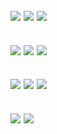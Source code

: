 [<img src="{{base-url}}{{file-path}}{{release-id}}/dev-deploy.png">][dev-deploy]
[<img src="{{base-url}}{{file-path}}{{release-id}}/dev-post-deploy.png">][dev-post-deploy]
[<img src="{{base-url}}{{file-path}}{{release-id}}/dev-promote.png">][dev-promote]
---
[<img src="{{base-url}}{{file-path}}{{release-id}}/qa-deploy.png">][qa-deploy]
[<img src="{{base-url}}{{file-path}}{{release-id}}/qa-post-deploy.png">][qa-post-deploy]
[<img src="{{base-url}}{{file-path}}{{release-id}}/qa-promte.png">][qa-promote]
---
[<img src="{{base-url}}{{file-path}}{{release-id}}/uat-deploy.png">][uat-deploy]
[<img src="{{base-url}}{{file-path}}{{release-id}}/uat-deploy.png">][uat-post-deploy]
[<img src="{{base-url}}{{file-path}}{{release-id}}/uat-deploy.png">][uat-promote]
---
[<img src="{{base-url}}{{file-path}}{{release-id}}/prod-deploy.png">][prod-deploy]
[<img src="{{base-url}}{{file-path}}{{release-id}}/prod-deploy.png">][prod-post-deploy]
---

[build-link]: {{base-url}}releases/tag/1.0.1
[pipeline-link]: {{base-url}}releases/tag/1.0.1
[dev-deploy]: {{base-url}}releases/tag/1.0.1
[dev-post-deploy]: {{base-url}}releases/tag/1.0.1
[dev-promote]: {{base-url}}releases/tag/1.0.1
[qa-deploy]: {{base-url}}releases/tag/1.0.1
[qa-post-deploy]: {{base-url}}releases/tag/1.0.1
[qa-promote]: {{base-url}}releases/tag/1.0.1
[uat-deploy]: {{base-url}}releases/tag/1.0.1
[uat-post-deploy]: {{base-url}}releases/tag/1.0.1
[uat-promote]: {{base-url}}releases/tag/1.0.1
[prod-deploy]: {{base-url}}releases/tag/1.0.1
[prod-post-deploy]: {{base-url}}releases/tag/1.0.1